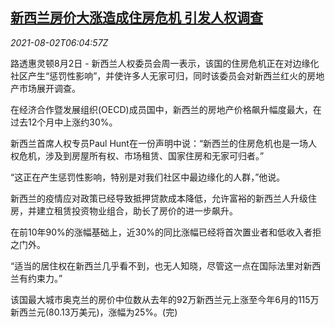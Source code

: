 <!--1627885863000-->
[新西兰房价大涨造成住房危机 引发人权调查](https://cn.reuters.com/article/nz-house-price-crisis-0802-idCNKBS2F30HA)
------

<div><i>2021-08-02T06:04:57Z</i></div><p>路透惠灵顿8月2日 - 新西兰人权委员会周一表示，该国的住房危机正在对边缘化社区产生“惩罚性影响”，并使许多人无家可归，同时该委员会对新西兰红火的房地产市场展开调查。</p><p>在经济合作暨发展组织(OECD)成员国中，新西兰的房地产价格飙升幅度最大，在过去12个月中上涨约30%。</p><p>新西兰首席人权专员Paul Hunt在一份声明中说：“新西兰的住房危机也是一场人权危机，涉及到房屋所有权、市场租赁、国家住房和无家可归者。”</p><p>“这正在产生惩罚性影响，特别是对我们社区中最边缘化的人群，”他说。</p><p>新西兰的疫情应对政策已经导致抵押贷款成本降低，允许富裕的新西兰人升级住房，并建立租赁投资物业组合，助长了房价的进一步飙升。</p><p>在前10年90%的涨幅基础上，近30%的同比涨幅已经将首次置业者和低收入者拒之门外。</p><p>“适当的居住权在新西兰几乎看不到，也无人知晓，尽管这一点在国际法里对新西兰有约束力。”</p><p>该国最大城市奥克兰的房价中位数从去年的92万新西兰元上涨至今年6月的115万新西兰元(80.13万美元)，涨幅为25%。(完)</p>
